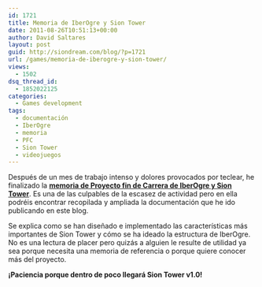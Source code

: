 ```yaml
---
id: 1721
title: Memoria de IberOgre y Sion Tower
date: 2011-08-26T10:51:13+00:00
author: David Saltares
layout: post
guid: http://siondream.com/blog/?p=1721
url: /games/memoria-de-iberogre-y-sion-tower/
views:
  - 1502
dsq_thread_id:
  - 1852022125
categories:
  - Games development
tags:
  - documentación
  - IberOgre
  - memoria
  - PFC
  - Sion Tower
  - videojuegos
---
```


Después de un mes de trabajo intenso y dolores provocados por teclear, he finalizado la **[memoria de Proyecto fin de Carrera de IberOgre y Sion Tower](http://forja.rediris.es/frs/download.php/2392/memoria.pdf)**. Es una de las culpables de la escasez de actividad pero en ella podréis encontrar recopilada y ampliada la documentación que he ido publicando en este blog.

Se explica como se han diseñado e implementado las características más importantes de Sion Tower y cómo se ha ideado la estructura de IberOgre. No es una lectura de placer pero quizás a alguien le resulte de utilidad ya sea porque necesita una memoria de referencia o porque quiere conocer más del proyecto.

**¡Paciencia porque dentro de poco llegará Sion Tower v1.0!**